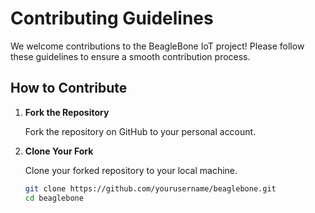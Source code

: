 # Contributing Guidelines

We welcome contributions to the BeagleBone IoT project! Please follow these guidelines to ensure a smooth contribution process.

## How to Contribute

1. **Fork the Repository**

   Fork the repository on GitHub to your personal account.

2. **Clone Your Fork**

   Clone your forked repository to your local machine.

   ```sh
   git clone https://github.com/yourusername/beaglebone.git
   cd beaglebone
   ```
